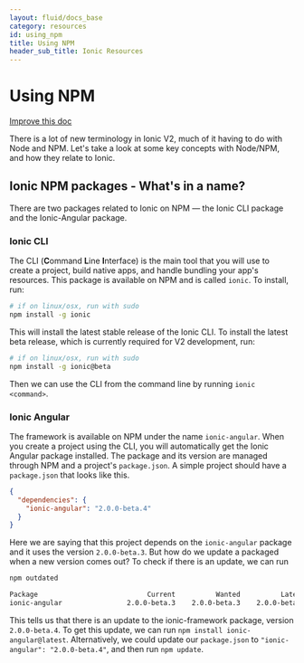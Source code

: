 ```yaml
---
layout: fluid/docs_base
category: resources
id: using_npm
title: Using NPM
header_sub_title: Ionic Resources
---
```


# Using NPM

<a class="improve-v2-docs" href='https://github.com/driftyco/ionic-site/edit/master/content/docs/resources/using-npm/index.md'>
  Improve this doc
</a>

There is a lot of new terminology in Ionic V2, much of it having to do with Node and NPM. Let's take a look at some key concepts with Node/NPM, and how they relate to Ionic.

## Ionic NPM packages - What's in a name?

There are two packages related to Ionic on NPM &mdash; the Ionic CLI package and the Ionic-Angular package.

### Ionic CLI

The CLI (**C**ommand **L**ine **I**nterface) is the main tool that you will use to create a project, build native apps, and handle bundling your app's resources. This package is available on NPM and is called `ionic`. To install, run:

```bash
# if on linux/osx, run with sudo
npm install -g ionic
```

This will install the latest stable release of the Ionic CLI. To install the latest beta release, which is currently required for V2 development, run:


```bash
# if on linux/osx, run with sudo
npm install -g ionic@beta
```

Then we can use the CLI from the command line by running `ionic <command>`.


### Ionic Angular

The framework is available on NPM under the name `ionic-angular`. When you create a project using the CLI, you will automatically get the Ionic Angular package installed. The package and its version are managed through NPM and a project's `package.json`. A simple project should have a `package.json` that looks like this.


```json
{
  "dependencies": {
    "ionic-angular": "2.0.0-beta.4"
  }
}
```

Here we are saying that this project depends on the `ionic-angular` package and it uses the version `2.0.0-beta.3`. But how do we update a packaged when a new version comes out? To check if there is an update, we can run

```bash
npm outdated

Package                           Current          Wanted          Latest  Location
ionic-angular                2.0.0-beta.3    2.0.0-beta.3    2.0.0-beta.4  myApp
```

This tells us that there is an update to the ionic-framework package, version `2.0.0-beta.4`. To get this update, we can run `npm install ionic-angular@latest`. Alternatively, we could update our `package.json` to `"ionic-angular": "2.0.0-beta.4"`, and then run `npm update`.
